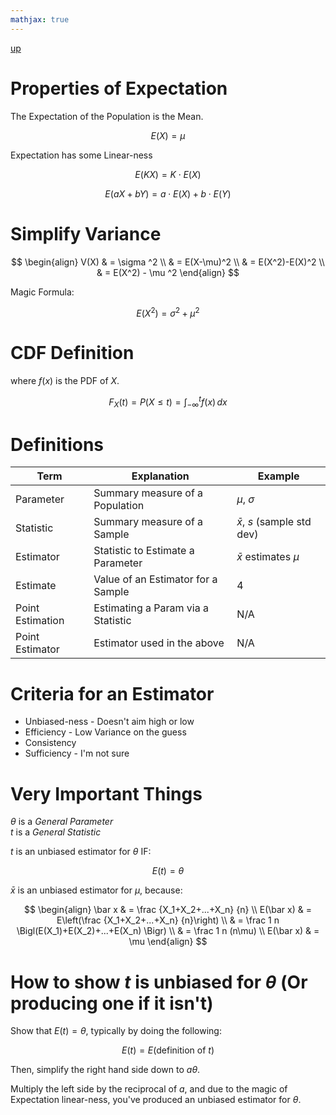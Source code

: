 ```yaml
---
mathjax: true
---
```

[up](./index.md)

# Properties of Expectation

The Expectation of the Population is the Mean.

$$E(X)=\mu$$

Expectation has some Linear-ness

$$E(KX)=K\cdot E(X)$$

$$E(aX + bY)=a\cdot E(X)+b\cdot E(Y)$$

# Simplify Variance

$$
\begin{align}
V(X) & = \sigma ^2 \\
& = E(X-\mu)^2 \\
& = E(X^2)-E(X)^2 \\
& = E(X^2) - \mu ^2
\end{align}
$$

Magic Formula:

$$E(X^2)=\sigma^2+\mu^2$$

# CDF Definition

where $f(x)$ is the PDF of $X$.

$$
F_X(t)=P(X\leq t) = \int_{-\infty}^t f(x)\,dx
$$

# Definitions

Term | Explanation | Example
--- | --- | ---
Parameter | Summary measure of a Population | $\mu$, $\sigma$
Statistic | Summary measure of a Sample | $\bar x$, $s$ (sample std dev)
Estimator | Statistic to Estimate a Parameter | $\bar x$ estimates $\mu$
Estimate | Value of an Estimator for a Sample | 4
Point Estimation | Estimating a Param via a Statistic | N/A
Point Estimator | Estimator used in the above | N/A

# Criteria for an Estimator

- Unbiased-ness - Doesn't aim high or low
- Efficiency - Low Variance on the guess
- Consistency
- Sufficiency - I'm not sure

# Very Important Things

$\theta$ is a *General Parameter*  
$t$ is a *General Statistic*

$t$ is an unbiased estimator for $\theta$ IF:

$$E(t)=\theta$$

$\bar x$ is an unbiased estimator for $\mu$, because:

$$
\begin{align}
\bar x & = \frac {X_1+X_2+...+X_n} {n} \\
E(\bar x) & = E\left(\frac {X_1+X_2+...+X_n} {n}\right) \\
& = \frac 1 n \Bigl(E(X_1)+E(X_2)+...+E(X_n) \Bigr) \\
& = \frac 1 n (n\mu) \\
E(\bar x) & = \mu
\end{align}
$$

# How to show $t$ is unbiased for $\theta$ (Or producing one if it isn't)

Show that $E(t)=\theta$, typically by doing the following:

$$E(t) = E(\text{definition of }t)$$

Then, simplify the right hand side down to $a\theta$.

Multiply the left side by the reciprocal of $a$, and due to the magic of Expectation linear-ness, you've produced an unbiased estimator for $\theta$.

